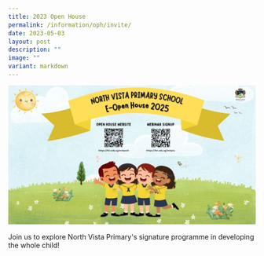 ```yaml
---
title: 2023 Open House
permalink: /information/oph/invite/
date: 2023-05-03
layout: post
description: ""
image: ""
variant: markdown
---
```

![](/images/OH/OpenHouse2025_promo.jpg)

Join us to explore North Vista Primary's signature programme in developing the whole child!